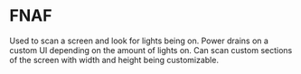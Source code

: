 # FNAF

Used to scan a screen and look for lights being on. Power drains on a custom UI depending on the amount of lights on. 
Can scan custom sections of the screen with width and height being customizable. 
